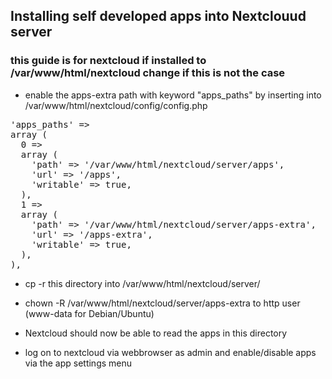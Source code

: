 ## Installing self developed apps into Nextclouud server

### this guide is for nextcloud if installed to /var/www/html/nextcloud change if this is not the case

* enable the apps-extra path with keyword "apps_paths" by inserting into /var/www/html/nextcloud/config/config.php
<pre>
'apps_paths' =>
array (
  0 =>
  array (
    'path' => '/var/www/html/nextcloud/server/apps',
    'url' => '/apps',
    'writable' => true,
  ),
  1 =>
  array (
    'path' => '/var/www/html/nextcloud/server/apps-extra',
    'url' => '/apps-extra',
    'writable' => true,
  ),
),
</pre>

* cp -r this directory into /var/www/html/nextcloud/server/

* chown -R /var/www/html/nextcloud/server/apps-extra to http user (www-data for Debian/Ubuntu)

* Nextcloud should now be able to read the apps in this directory

* log on to nextcloud via webbrowser as admin and enable/disable apps via the app settings menu
